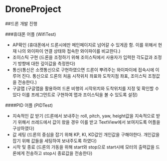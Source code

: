 # DroneProject
##드론 개발 진행

###휴대폰 어플 (WifiTest)
- AP확인 (휴대폰에서 드론시에만 메인페이지로 넘어갈 수 있게끔 함. 이를 위해서 현재 나의 와이파이 연결 상태와 접속한 와이파이를 비교한다.)
- 조이스틱 구현 (드론을 조정하기 위해 조이스틱에서 사용자가 입력한 각도값과 조정기 방향에 대한 깊이값을 측정한다)
- 통신(통신은 소켓통신으로 구현하였으면 드론이 뿌려주는 와이파이에 접속시에 이루어 진다. 통신으로 드론의 처음 시작위치 좌표와 도착지점 좌표, 조이스틱 조정값을 전송한다.)
- 구글맵 (구글맵을 활용하여 드론 비행의 시작위치와 도착위치를 지정 및 확인할 수 있다 이를 프레그먼트로 구현하여 맵과 조이스틱을 볼 수 있도록 설정)


####PID 어플 (PIDTest)
- 지속적인 값 받기 (드론에서 보내주는 roll, pitch, yaw, height값을 지속적으로 받기 위해서 쓰레드에서 값이 왔을 경우 이를 받고 TextView에서 보여지도록 어플을 구상하였다)
- 값 세팅 (드론의 중심을 잡기 위해 KP, KI, KD값인 개인값을 구해야한다. 개인값을 잡기 위해 값들을 세팅하여 보내주도록 하였다)
- 시작 및 종료 (드론의 가동을 위해 start와 stop으로 start시에 모터의 출력값을 드론에게 전송하고 stop시 종료값을 전송한다)
